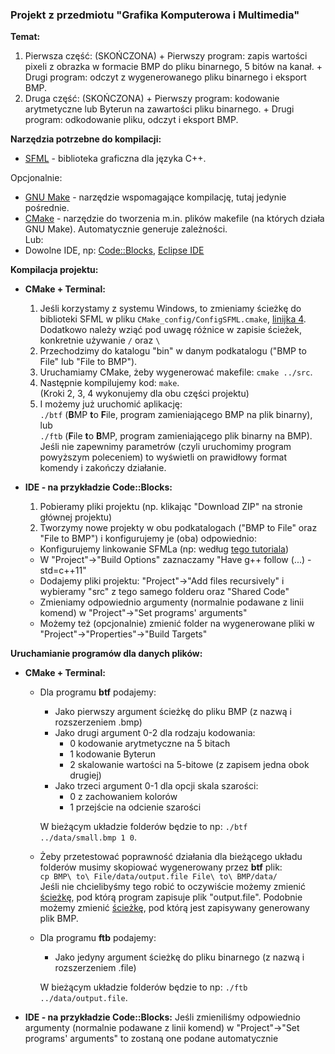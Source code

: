 ### Projekt z przedmiotu "Grafika Komputerowa i Multimedia"

**Temat:**
  1. Pierwsza część: (SKOŃCZONA)
    + Pierwszy program: zapis wartości pixeli z obrazka w formacie BMP do pliku binarnego, 5 bitów na kanał.
    + Drugi program: odczyt z wygenerowanego pliku binarnego i eksport BMP.
  2. Druga część: (SKOŃCZONA)
    + Pierwszy program: kodowanie arytmetyczne lub Byterun na zawartości pliku binarnego.
    + Drugi program: odkodowanie pliku, odczyt i eksport BMP.

**Narzędzia potrzebne do kompilacji:**
+ [SFML](http://www.sfml-dev.org/index.php) - biblioteka graficzna dla języka C++.

Opcjonalnie:
+ [GNU Make](https://www.gnu.org/software/make/) - narzędzie wspomagające kompilację, tutaj jedynie pośrednie.
+ [CMake](https://cmake.org/) - narzędzie do tworzenia m.in. plików makefile (na których działa GNU Make). Automatycznie generuje zależności.
<br/>Lub:
+ Dowolne IDE, np: [Code::Blocks](http://www.codeblocks.org/), [Eclipse IDE](https://eclipse.org/)

**Kompilacja projektu:**
+ **CMake + Terminal:**
  1. Jeśli korzystamy z systemu Windows, to zmieniamy ścieżkę do biblioteki SFML w pliku `CMake_config/ConfigSFML.cmake`, [linijka 4](https://github.com/Dayve/GKiM-Projekt/blob/master/CMake_config/ConfigSFML.cmake#L4). Dodatkowo należy wziąć pod uwagę różnice w zapisie ścieżek, konkretnie używanie `/` oraz `\`
  2. Przechodzimy do katalogu "bin" w danym podkatalogu ("BMP to File" lub "File to BMP").
  3. Uruchamiamy CMake, żeby wygenerować makefile: `cmake ../src`.
  4. Następnie kompilujemy kod: `make`. <br/>
  (Kroki 2, 3, 4 wykonujemy dla obu części projektu)
  5. I możemy już uruchomić aplikację: <br/>
  `./btf` (**B**MP **t**o **F**ile, program zamieniającego BMP na plik binarny), <br/>
  lub <br/>
  `./ftb` (**F**ile **t**o **B**MP, program zamieniającego plik binarny na BMP). <br/>
  Jeśli nie zapewnimy parametrów (czyli uruchomimy program powyższym poleceniem) to wyświetli on prawidłowy format komendy i zakończy działanie.

+ **IDE - na przykładzie Code::Blocks:**
  1. Pobieramy pliki projektu (np. klikając "Download ZIP" na stronie głównej projektu)
  2. Tworzymy nowe projekty w obu podkatalogach ("BMP to File" oraz "File to BMP") i konfigurujemy je (oba) odpowiednio:
    * Konfigurujemy linkowanie SFMLa (np: według [tego tutoriala](http://cpp0x.pl/kursy/Kurs-SFML-2-x-C++/Instalacja-i-konfiguracja/Konfiguracja-SFML-2-0-Code-Blocks/464))
    * W "Project"->"Build Options" zaznaczamy "Have g++ follow (...) -std=c++11"
    * Dodajemy pliki projektu: "Project"->"Add files recursively" i wybieramy "src" z tego samego folderu oraz "Shared Code"
    * Zmieniamy odpowiednio argumenty (normalnie podawane z linii komend) w "Project"->"Set programs' arguments"
    * Możemy też (opcjonalnie) zmienić folder na wygenerowane pliki w "Project"->"Properties"->"Build Targets"

**Uruchamianie programów dla danych plików:**
+ **CMake + Terminal:**
  + Dla programu **btf** podajemy:
    - Jako pierwszy argument ścieżkę do pliku BMP (z nazwą i rozszerzeniem .bmp)
    - Jako drugi argument 0-2 dla rodzaju kodowania:
      + 0 kodowanie arytmetyczne na 5 bitach
      + 1 kodowanie Byterun
      + 2 skalowanie wartości na 5-bitowe (z zapisem jedna obok drugiej)
    - Jako trzeci argument 0-1 dla opcji skala szarości:
      + 0 z zachowaniem kolorów
      + 1 przejście na odcienie szarości

    W bieżącym układzie folderów będzie to np: `./btf ../data/small.bmp 1 0`. 
    
  + Żeby przetestować poprawność działania dla bieżącego układu folderów musimy skopiować wygenerowany przez **btf** plik: <br/>`cp BMP\ to\ File/data/output.file File\ to\ BMP/data/`<br/>
  Jeśli nie chcielibyśmy tego robić to oczywiście możemy zmienić [ścieżkę](https://github.com/Dayve/GKiM-Projekt/blob/master/BMP%20to%20File/src/ImageWrapper/ImageWrapper.cpp#L23), pod którą program zapisuje plik "output.file". Podobnie możemy zmienić [ścieżkę](https://github.com/Dayve/GKiM-Projekt/blob/master/File%20to%20BMP/src/FileWrapper/FileWrapper.cpp#L21), pod którą jest zapisywany generowany plik BMP.
  
  + Dla programu **ftb** podajemy:
    - Jako jedyny argument ścieżkę do pliku binarnego (z nazwą i rozszerzeniem .file)
  
    W bieżącym układzie folderów będzie to np: `./ftb ../data/output.file`.

+ **IDE - na przykładzie Code::Blocks:**
Jeśli zmieniliśmy odpowiednio argumenty (normalnie podawane z linii komend) w "Project"->"Set programs' arguments" to zostaną one podane automatycznie




